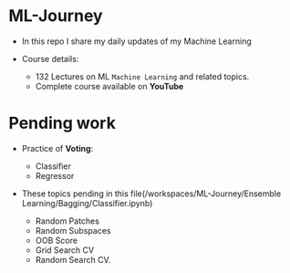 # ML-Journey
- In this repo I share my daily updates of my Machine Learning 

- Course details:
	- 132 Lectures on ML `Machine Learning` and related topics.
 	- Complete course available on **YouTube**


# Pending work

- Practice of **Voting**:
	- Classifier
	- Regressor

- These topics pending in this file(/workspaces/ML-Journey/Ensemble Learning/Bagging/Classifier.ipynb)
	- Random Patches
	- Random Subspaces
	- OOB Score
	- Grid Search CV
	- Random Search CV. 
